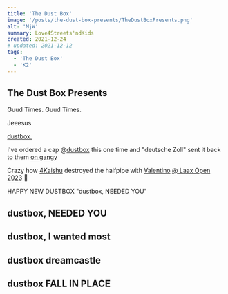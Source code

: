 ```yaml
---
title: 'The Dust Box'
image: '/posts/the-dust-box-presents/TheDustBoxPresents.png'
alt: 'MjW'
summary: Love4Streets'ndKids
created: 2021-12-24
# updated: 2021-12-12
tags:
  - 'The Dust Box'
  - 'K2'
---
```


## The Dust Box Presents

<script>
  import { YouTube } from 'sveltekit-embed'
</script>

Guud Times. Guud Times.

<YouTube youTubeId="wSHVIGvwH-Q" />

Jeeesus

<a href="https://www.youtube.com/@dustbox720">dustbox.</a>

I've ordered a cap @<a href="https://dustbox.org/collections/all">dustbox</a> this one time and "deutsche Zoll" sent it back to them <a href="https://www.instagram.com/yungdoli/">on gangy</a>

Crazy how <a href="https://www.instagram.com/4kaishu/">4Kaishu</a> destroyed the halfpipe with <a href="https://www.instagram.com/valentinoguseli/">Valentino</a> <a href="https://www.facebook.com/reel/1138232670172207">@ Laax Open 2023</a> 🚀<br/>

HAPPY NEW DUSTBOX "dustbox, NEEDED YOU"

## dustbox, NEEDED YOU

<YouTube youTubeId="lKkMp2PAjZ0" />

## dustbox, I wanted most

<YouTube youTubeId="mO5TbSNbMXc" />

## dustbox dreamcastle

<YouTube youTubeId="jO6rECAgoGY" />

## dustbox FALL IN PLACE

<YouTube youTubeId="8QSRkaHl1o0" />
